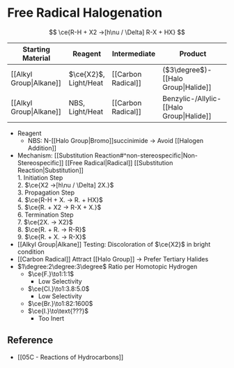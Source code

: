 # Free Radical Halogenation

$$
\ce{R-H + X2 ->[h\nu / \Delta] R-X + HX}
$$

| Starting Material | Reagent | Intermediate | Product |
| ---- | ---- | ---- | ---- |
| [[Alkyl Group\|Alkane]] | $\ce{X2}$,<br>Light/Heat | [[Carbon Radical]] | ($3\degree$)-[[Halo Group\|Halide]] |
| [[Alkyl Group\|Alkane]] | NBS,<br>Light/Heat | [[Carbon Radical]] | Benzylic-/Allylic-[[Halo Group\|Halide]] |

- Reagent
    - NBS: N-[[Halo Group|Bromo]]succinimide → Avoid [[Halogen Addition]]
- Mechanism: [[Substitution Reaction#^non-stereospecific|Non-Stereospecific]] [[Free Radical|Radical]] [[Substitution Reaction|Substitution]]  
        1. Initiation Step  
        2. $\ce{X2 ->[h\nu / \Delta] 2X.}$  
        3. Propagation Step  
        4. $\ce{R-H + X. -> R. + HX}$  
        5. $\ce{R. + X2 -> R-X + X.}$  
        6. Termination Step  
        7. $\ce{2X. -> X2}$  
        8. $\ce{R. + R. -> R-R}$  
        9. $\ce{R. + X. -> R-X}$
- [[Alkyl Group|Alkane]] Testing: Discoloration of $\ce{X2}$ in bright condition
- [[Carbon Radical]] Attract [[Halo Group]] → Prefer Tertiary Halides
- $1\degree:2\degree:3\degree$ Ratio per Homotopic Hydrogen
    - $\ce{F.}\to1:1:1$
        - Low Selectivity
    - $\ce{Cl.}\to1:3.8:5.0$
        - Low Selectivity
    - $\ce{Br.}\to1:82:1600$
    - $\ce{I.}\to\text{???}$
        - Too Inert

## Reference

- [[05C - Reactions of Hydrocarbons]]
